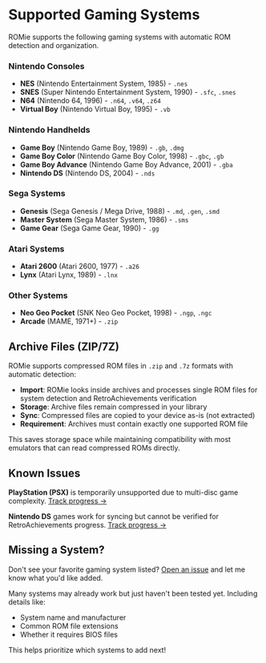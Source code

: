 # Supported Gaming Systems

ROMie supports the following gaming systems with automatic ROM detection and organization.

### Nintendo Consoles
- **NES** (Nintendo Entertainment System, 1985) - `.nes`
- **SNES** (Super Nintendo Entertainment System, 1990) - `.sfc`, `.snes`
- **N64** (Nintendo 64, 1996) - `.n64`, `.v64`, `.z64`
- **Virtual Boy** (Nintendo Virtual Boy, 1995) - `.vb`

### Nintendo Handhelds
- **Game Boy** (Nintendo Game Boy, 1989) - `.gb`, `.dmg`
- **Game Boy Color** (Nintendo Game Boy Color, 1998) - `.gbc`, `.gb`
- **Game Boy Advance** (Nintendo Game Boy Advance, 2001) - `.gba` 
- **Nintendo DS** (Nintendo DS, 2004) - `.nds`

### Sega Systems
- **Genesis** (Sega Genesis / Mega Drive, 1988) - `.md`, `.gen`, `.smd`
- **Master System** (Sega Master System, 1986) - `.sms`
- **Game Gear** (Sega Game Gear, 1990) - `.gg`

### Atari Systems
- **Atari 2600** (Atari 2600, 1977) - `.a26`
- **Lynx** (Atari Lynx, 1989) - `.lnx`

### Other Systems
- **Neo Geo Pocket** (SNK Neo Geo Pocket, 1998) - `.ngp`, `.ngc`
- **Arcade** (MAME, 1971+) - `.zip`

## Archive Files (ZIP/7Z)
ROMie supports compressed ROM files in `.zip` and `.7z` formats with automatic detection:
- **Import**: ROMie looks inside archives and processes single ROM files for system detection and RetroAchievements verification
- **Storage**: Archive files remain compressed in your library
- **Sync**: Compressed files are copied to your device as-is (not extracted)
- **Requirement**: Archives must contain exactly one supported ROM file

This saves storage space while maintaining compatibility with most emulators that can read compressed ROMs directly.

## Known Issues
**PlayStation (PSX)** is temporarily unsupported due to multi-disc game complexity. [Track progress →](https://github.com/JZimz/romie/issues/4)

**Nintendo DS** games work for syncing but cannot be verified for RetroAchievements progress. [Track progress →](https://github.com/JZimz/romie/issues/28)

## Missing a System?
Don't see your favorite gaming system listed? [Open an issue](https://github.com/jzimz/romie/issues) and let me know what you'd like added.

Many systems may already work but just haven't been tested yet. Including details like:
- System name and manufacturer
- Common ROM file extensions
- Whether it requires BIOS files

This helps prioritize which systems to add next!

